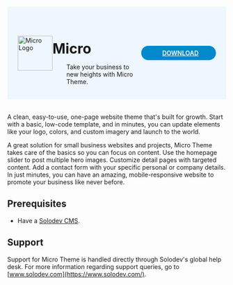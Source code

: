 #

<div style="display: flex; align-items: center; justify-content: space-between; padding: 2rem 1.5rem; margin-bottom: 2rem; background-color: #eef6ff;">
  <div style="display: flex; align-items: center; justify-content: start;">
    <img src="/static/images/themes/micro-logo.png" alt="Micro Logo" style="width: 80px;">
    <div>
      <h1 style="margin-left: 0; font-size: 2rem; margin-bottom: 0.25rem;">Micro</h1>
      <p style="padding-left: 2rem; margin-bottom: 0;">Take your business to new heights with Micro Theme.</p>
    </div>
  </div>
  <a href="https://solodev-micro.s3.amazonaws.com/releases/micro-latest.zip" style="background-color: #0488ce; color: #fff; padding: .5rem 2.5rem; border-radius: 20px; font-weight: 600; display: inline-flex;"><span style="padding-right: .5rem; display: inline-flex; align-items: center;"><svg xmlns="http://www.w3.org/2000/svg" viewBox="0 0 16 16" width="20" height="20" fill="#fff"><path d="M2.75 14A1.75 1.75 0 0 1 1 12.25v-2.5a.75.75 0 0 1 1.5 0v2.5c0 .138.112.25.25.25h10.5a.25.25 0 0 0 .25-.25v-2.5a.75.75 0 0 1 1.5 0v2.5A1.75 1.75 0 0 1 13.25 14Z"></path><path d="M7.25 7.689V2a.75.75 0 0 1 1.5 0v5.689l1.97-1.969a.749.749 0 1 1 1.06 1.06l-3.25 3.25a.749.749 0 0 1-1.06 0L4.22 6.78a.749.749 0 1 1 1.06-1.06l1.97 1.969Z"></path></svg></span>DOWNLOAD</a>
</div>

A clean, easy-to-use, one-page website theme that's built for growth. Start with a basic, low-code template, and in minutes, you can update elements like your logo, colors, and custom imagery and launch to the world. 

A great solution for small business websites and projects, Micro Theme takes care of the basics so you can focus on content. Use the homepage slider to post multiple hero images. Customize detail pages with targeted content. Add a contact form with your specific personal or company details. In just minutes, you can have an amazing, mobile-responsive website to promote your business like never before.

## Prerequisites

- Have a [Solodev CMS](/quickstart).

## Support

Support for Micro Theme is handled directly through Solodev's global help desk. For more information regarding support queries, go to [www.solodev.com](https://www.solodev.com/).